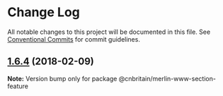 # Change Log

All notable changes to this project will be documented in this file.
See [Conventional Commits](https://conventionalcommits.org) for commit guidelines.

<a name="1.6.4"></a>
## [1.6.4](https://github.com/cnduk/merlin-www-components/compare/@cnbritain/merlin-www-section-feature@1.6.3...@cnbritain/merlin-www-section-feature@1.6.4) (2018-02-09)




**Note:** Version bump only for package @cnbritain/merlin-www-section-feature
